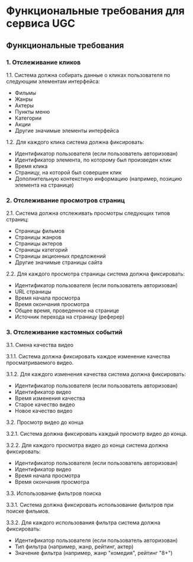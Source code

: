 # Функциональные требования для сервиса UGC

## Функциональные требования

### 1. Отслеживание кликов

1.1. Система должна собирать данные о кликах пользователя по следующим элементам интерфейса:
   - Фильмы
   - Жанры
   - Актеры
   - Пункты меню
   - Категории
   - Акции
   - Другие значимые элементы интерфейса

1.2. Для каждого клика система должна фиксировать:
   - Идентификатор пользователя (если пользователь авторизован)
   - Идентификатор элемента, по которому был произведен клик
   - Время клика
   - Страницу, на которой был совершен клик
   - Дополнительную контекстную информацию (например, позицию элемента на странице)

### 2. Отслеживание просмотров страниц

2.1. Система должна отслеживать просмотры следующих типов страниц:
   - Страницы фильмов
   - Страницы жанров
   - Страницы актеров
   - Страницы категорий
   - Страницы акционных предложений
   - Другие значимые страницы сайта

2.2. Для каждого просмотра страницы система должна фиксировать:
   - Идентификатор пользователя (если пользователь авторизован)
   - URL страницы
   - Время начала просмотра
   - Время окончания просмотра
   - Общее время, проведенное на странице
   - Источник перехода на страницу (реферер)

### 3. Отслеживание кастомных событий

3.1. Смена качества видео

3.1.1. Система должна фиксировать каждое изменение качества просматриваемого видео.

3.1.2. Для каждого изменения качества система должна фиксировать:
   - Идентификатор пользователя (если пользователь авторизован)
   - Идентификатор видео
   - Время изменения качества
   - Старое качество видео
   - Новое качество видео

3.2. Просмотр видео до конца

3.2.1. Система должна фиксировать каждый просмотр видео до конца.

3.2.2. Для каждого просмотра видео до конца система должна фиксировать:
   - Идентификатор пользователя (если пользователь авторизован)
   - Идентификатор видео
   - Время начала просмотра
   - Время окончания просмотра

3.3. Использование фильтров поиска

3.3.1. Система должна фиксировать использование фильтров при поиске фильмов.

3.3.2. Для каждого использования фильтра система должна фиксировать:
   - Идентификатор пользователя (если пользователь авторизован)
   - Тип фильтра (например, жанр, рейтинг, актер)
   - Значение фильтра (например, жанр "комедия", рейтинг "8+")
